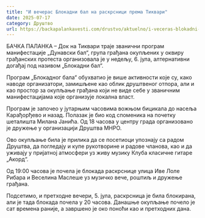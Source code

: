 ```yaml
---
title: "И вечерас Блокадни бал на раскрсници према Тиквари"
date: 2025-07-17
category: Друштво
url: https://backapalankavesti.com/drustvo/aktuelno/i-veceras-blokadni-bal-na-raskrsnici-prema-tikvari/
---
```


БАЧКА ПАЛАНКА – Док на Тиквари траје званични програм манифестације „Дунавски бал“, група грађана окупљених у оквиру грађанских протеста организовала је у недељу, 6. јула, алтернативни догађај под називом „Блокадни бал“.

Програм „Блокадног бала“ обухватио је више активности које су, како наводе организатори, замишљене као облик друштвеног отпора, али и као простор за окупљање грађана који не виде себе у званичним манифестацијама које организује локална власт.

Програм је започео у јутарњим часовима вожњом бицикала до насеља Карађорђево и назад. Полазак је био код споменика на почетку шеталишта Милана Јанића. Од 18 часова у центру града организовано је дружење у организацији Друштва МНРО.

Ово окупљање била је прилика да се посетиоци упознају са радом Друштва, да погледају и купе рукотворине и радове чланова, као и да уживају у пријатној атмосфери уз живу музику Клуба класичне гитаре „Акорд“.

Од 19:00 часова је почела је блокада раскрснице улица Иве Лоле Рибара и Веселина Маслеше уз музичко вече, роштиљ и дружење грађана.

Подсетимо, и претходне вечери, 5. јула, раскрсница је била блокирана, али је тада блокада почела у 20 часова. Данашње окупљање почело је сат времена раније, а завршено је око поноћи као и претходних дана.
